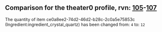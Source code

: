 ## Comparison for the theater0 profile, rvn: [105](https://github.com/PRO100KatYT/FortniteProfileRevisions/tree/main/profiles/theater0/105%20theater0.json)-[107](https://github.com/PRO100KatYT/FortniteProfileRevisions/tree/main/profiles/theater0/107%20theater0.json)

The quantity of item ce0a8ee2-74d2-46d2-b28c-2c0a5e75853c (Ingredient:ingredient_crystal_quartz) has been changed from: `4` to: `12`
<br><br>
